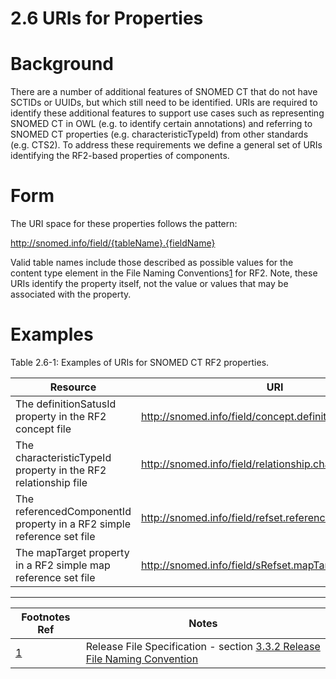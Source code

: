 # 2.6 URIs for Properties

# Background

There are a number of additional features of SNOMED CT that do not have SCTIDs or UUIDs, but which still need to be identified. URIs are required to identify these additional features to support use cases such as representing SNOMED CT in OWL (e.g. to identify certain annotations) and referring to SNOMED CT properties (e.g. characteristicTypeId) from other standards (e.g. CTS2). To address these requirements we define a general set of URIs identifying the RF2-based properties of components.

# Form

The URI space for these properties follows the pattern:

http://snomed.info/field/{tableName}.{fieldName}

Valid table names include those described as possible values for the content type element in the File Naming Conventions[1](https://confluence.ihtsdotools.org/display/DOCURI/2.6+URIs+for+Properties#Footnote1 "Footnote: Click here to display the footnote") for RF2. Note, these URIs identify the property itself, not the value or values that may be associated with the property.

# Examples

Table 2.6-1: Examples of URIs for SNOMED CT RF2 properties.

**Resource**| **URI**  
---|---  
The definitionSatusId property in the RF2 concept file| <http://snomed.info/field/concept.definitionStatusId>  
The characteristicTypeId property in the RF2 relationship file| <http://snomed.info/field/relationship.characteristicTypeId>  
The referencedComponentId property in a RF2 simple reference set file| <http://snomed.info/field/refset.referencedComponentId>  
The mapTarget property in a RF2 simple map reference set file| <http://snomed.info/field/sRefset.mapTarget>  
  
* * *

Footnotes Ref | Notes  
---|---  
[1](https://confluence.ihtsdotools.org/display/DOCURI/2.6+URIs+for+Properties#FootnoteMarker1-0 "Footnote: Click to return to reference in text") |  Release File Specification - section [3.3.2 Release File Naming Convention](https://confluence.ihtsdotools.org/display/DOCRELFMT/3.3.2+Release+File+Naming+Convention)
